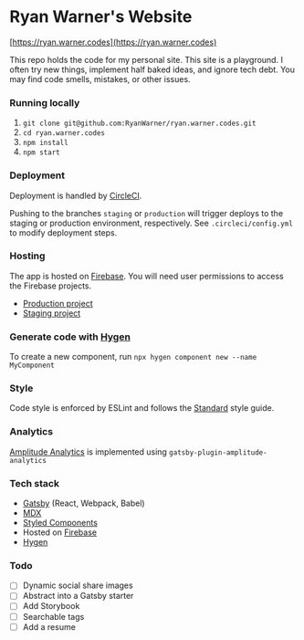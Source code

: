 # Ryan Warner's Website

[https://ryan.warner.codes](https://ryan.warner.codes)

This repo holds the code for my personal site. This site is a playground. I often try new things, implement half baked ideas, and ignore tech debt. You may find code smells, mistakes, or other issues.

### Running locally

1. `git clone git@github.com:RyanWarner/ryan.warner.codes.git`
1. `cd ryan.warner.codes`
1. `npm install`
1. `npm start`

### Deployment

Deployment is handled by [CircleCI](https://circleci.com/).

Pushing to the branches `staging` or `production` will trigger deploys to the staging or production environment, respectively. See `.circleci/config.yml` to modify deployment steps.

### Hosting

The app is hosted on [Firebase](https://firebase.google.com/). You will need user permissions to access the Firebase projects.

- [Production project](https://console.firebase.google.com/u/0/project/warner-codes/overview)
- [Staging project](https://console.firebase.google.com/u/0/project/warner-codes-staging/overview)

### Generate code with [Hygen](https://hygen.io)

To create a new component, run `npx hygen component new --name MyComponent`

### Style

Code style is enforced by ESLint and follows the [Standard](https://standardjs.com/) style guide.

### Analytics

[Amplitude Analytics](https://amplitude.com/) is implemented using `gatsby-plugin-amplitude-analytics`

### Tech stack

- [Gatsby](https://gatsbyjs.org) (React, Webpack, Babel)
- [MDX](https://mdxjs.com/)
- [Styled Components](https://styled-components.com)
- Hosted on [Firebase](https://firebase.google.com/)
- [Hygen](https://hygen.io)

### Todo

- [ ] Dynamic social share images
- [ ] Abstract into a Gatsby starter
- [ ] Add Storybook
- [ ] Searchable tags
- [ ] Add a resume
